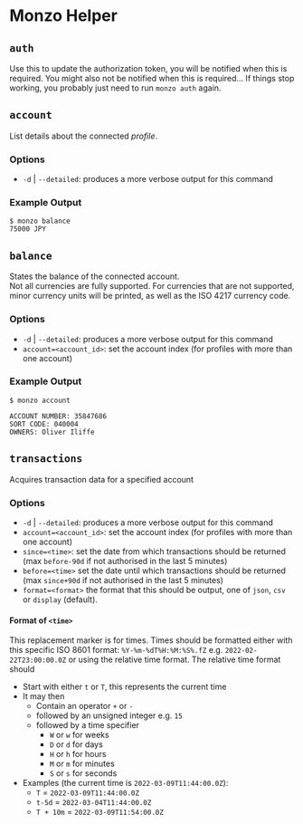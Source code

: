 # Monzo Helper

## `auth`

Use this to update the authorization token, you will be notified when this is required.
You might also not be notified when this is required... If things stop working, you probably
just need to run `monzo auth` again.

## `account`

List details about the connected *profile*. 

### Options

- `-d` | `--detailed`: produces a more verbose output for this command

### Example Output

```
$ monzo balance
75000 JPY
```

## `balance`

States the balance of the connected account.   
Not all currencies are fully supported. For currencies that are not supported, minor currency units 
will be printed, as well as the ISO 4217 currency code.

### Options

- `-d` | `--detailed`: produces a more verbose output for this command
- `account=<account_id>`: set the account index (for profiles with more than one account)

### Example Output

```
$ monzo account

ACCOUNT NUMBER: 35847686
SORT CODE: 040004
OWNERS: Oliver Iliffe

```

## `transactions` 

Acquires transaction data for a specified account

### Options

- `-d` | `--detailed`: produces a more verbose output for this command
- `account=<account_id>`: set the account index (for profiles with more than one account)
- `since=<time>`: set the date from which transactions should be returned (max `before-90d` if 
   not authorised in the last 5 minutes)
- `before=<time>` set the date until which transactions should be returned (max `since+90d` if
   not authorised in the last 5 minutes)
- `format=<format>` the format that this should be output, one of `json`, `csv` or `display` (default).

#### Format of `<time>`

This replacement marker is for times. Times should be formatted either with this specific
ISO 8601 format: `%Y-%m-%dT%H:%M:%S%.fZ` e.g. `2022-02-22T23:00:00.0Z` or using the relative time
format. The relative time format should 

- Start with either `t` or `T`, this represents the current time
- It may then
	- Contain an operator `+` or `-`
	- followed by an unsigned integer e.g. `15`
	- followed by a time specifier
		- `W` or `w` for weeks
		- `D` or `d` for days
		- `H` or `h` for hours
		- `M` or `m` for minutes
		- `S` or `s` for seconds
- Examples (the current time is `2022-03-09T11:44:00.0Z`):
	- `T` = `2022-03-09T11:44:00.0Z`
	- `t-5d` = `2022-03-04T11:44:00.0Z`
	- `T + 10m` = `2022-03-09T11:54:00.0Z`

